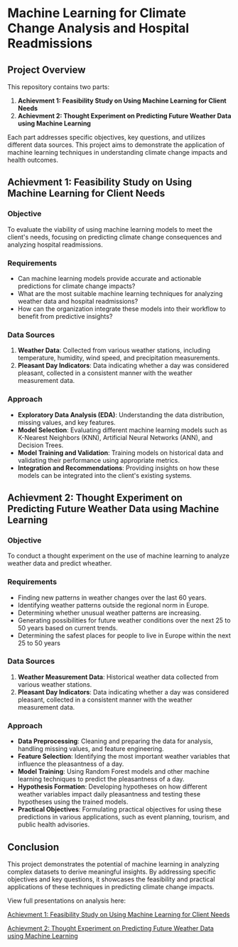 # Machine Learning for Climate Change Analysis and Hospital Readmissions

## Project Overview

This repository contains two parts:

1. **Achievment 1: Feasibility Study on Using Machine Learning for Client Needs**
2. **Achievment 2: Thought Experiment on Predicting Future Weather Data using Machine Learning**

Each part addresses specific objectives, key questions, and utilizes different data sources. This project aims to demonstrate the application of machine learning techniques in understanding climate change impacts and health outcomes.

## Achievment 1: Feasibility Study on Using Machine Learning for Client Needs

### Objective

To evaluate the viability of using machine learning models to meet the client's needs, focusing on predicting climate change consequences and analyzing hospital readmissions.

### Requirements

- Can machine learning models provide accurate and actionable predictions for climate change impacts?
- What are the most suitable machine learning techniques for analyzing weather data and hospital readmissions?
- How can the organization integrate these models into their workflow to benefit from predictive insights?

### Data Sources

1. **Weather Data**: Collected from various weather stations, including temperature, humidity, wind speed, and precipitation measurements.
2. **Pleasant Day Indicators**: Data indicating whether a day was considered pleasant, collected in a consistent manner with the weather measurement data.

### Approach

- **Exploratory Data Analysis (EDA)**: Understanding the data distribution, missing values, and key features.
- **Model Selection**: Evaluating different machine learning models such as K-Nearest Neighbors (KNN), Artificial Neural Networks (ANN), and Decision Trees.
- **Model Training and Validation**: Training models on historical data and validating their performance using appropriate metrics.
- **Integration and Recommendations**: Providing insights on how these models can be integrated into the client's existing systems.

## Achievment 2: Thought Experiment on Predicting Future Weather Data using Machine Learning

### Objective

To conduct a thought experiment on the use of machine learning to analyze weather data and predict wheather.

### Requirements

- Finding new patterns in weather changes over the last 60 years.
- Identifying weather patterns outside the regional norm in Europe.
- Determining whether unusual weather patterns are increasing.
- Generating possibilities for future weather conditions over the next 25 to 50 years based on current trends.
- Determining the safest places for people to live in Europe within the next 25 to 50 years

### Data Sources

1. **Weather Measurement Data**: Historical weather data collected from various weather stations.
2. **Pleasant Day Indicators**: Data indicating whether a day was considered pleasant, collected in a consistent manner with the weather measurement data.

### Approach

- **Data Preprocessing**: Cleaning and preparing the data for analysis, handling missing values, and feature engineering.
- **Feature Selection**: Identifying the most important weather variables that influence the pleasantness of a day.
- **Model Training**: Using Random Forest models and other machine learning techniques to predict the pleasantness of a day.
- **Hypothesis Formation**: Developing hypotheses on how different weather variables impact daily pleasantness and testing these hypotheses using the trained models.
- **Practical Objectives**: Formulating practical objectives for using these predictions in various applications, such as event planning, tourism, and public health advisories.

## Conclusion

This project demonstrates the potential of machine learning in analyzing complex datasets to derive meaningful insights. By addressing specific objectives and key questions, it showcases the feasibility and practical applications of these techniques in predicting climate change impacts.

View full presentations on analysis here:

[Achievment 1: Feasibility Study on Using Machine Learning for Client Needs](https://drive.google.com/file/d/1jkBFLODNOEZy0koO7bV44Z-tOOa6BPQ0/view?usp=sharing)

[Achievment 2: Thought Experiment on Predicting Future Weather Data using Machine Learning](https://drive.google.com/file/d/1-9jSlkYtlMzNMGFJ3mLAqasZvab-ukHp/view?usp=sharing)
